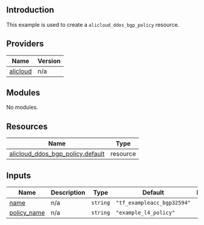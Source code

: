 ## Introduction

This example is used to create a `alicloud_ddos_bgp_policy` resource.

<!-- BEGIN_TF_DOCS -->
## Providers

| Name | Version |
|------|---------|
| <a name="provider_alicloud"></a> [alicloud](#provider\_alicloud) | n/a |

## Modules

No modules.

## Resources

| Name | Type |
|------|------|
| [alicloud_ddos_bgp_policy.default](https://registry.terraform.io/providers/aliyun/alicloud/latest/docs/resources/ddos_bgp_policy) | resource |

## Inputs

| Name | Description | Type | Default | Required |
|------|-------------|------|---------|:--------:|
| <a name="input_name"></a> [name](#input\_name) | n/a | `string` | `"tf_exampleacc_bgp32594"` | no |
| <a name="input_policy_name"></a> [policy\_name](#input\_policy\_name) | n/a | `string` | `"example_l4_policy"` | no |
<!-- END_TF_DOCS -->
